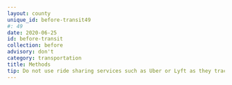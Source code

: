 ```yaml
---
layout: county 
unique_id: before-transit49
#: 49
date: 2020-06-25
id: before-transit
collection: before
advisory: don't
category: transportation
title: Methods
tip: Do not use ride sharing services such as Uber or Lyft as they track your locations.
---
```

